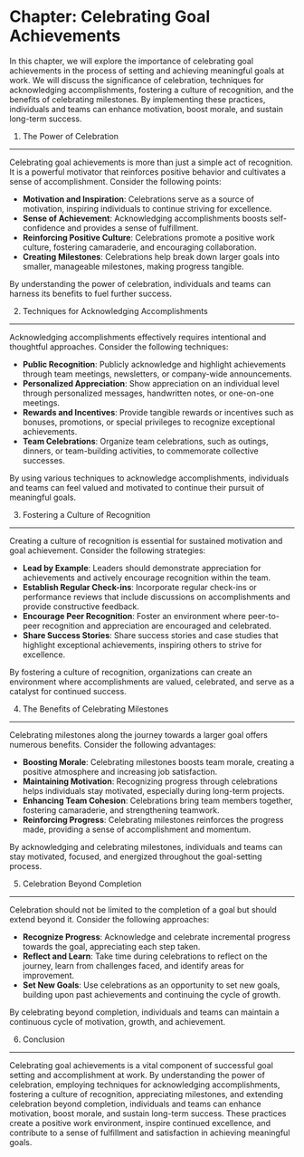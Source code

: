 Chapter: Celebrating Goal Achievements
======================================

In this chapter, we will explore the importance of celebrating goal achievements in the process of setting and achieving meaningful goals at work. We will discuss the significance of celebration, techniques for acknowledging accomplishments, fostering a culture of recognition, and the benefits of celebrating milestones. By implementing these practices, individuals and teams can enhance motivation, boost morale, and sustain long-term success.

1. The Power of Celebration
---------------------------

Celebrating goal achievements is more than just a simple act of recognition. It is a powerful motivator that reinforces positive behavior and cultivates a sense of accomplishment. Consider the following points:

* **Motivation and Inspiration**: Celebrations serve as a source of motivation, inspiring individuals to continue striving for excellence.
* **Sense of Achievement**: Acknowledging accomplishments boosts self-confidence and provides a sense of fulfillment.
* **Reinforcing Positive Culture**: Celebrations promote a positive work culture, fostering camaraderie, and encouraging collaboration.
* **Creating Milestones**: Celebrations help break down larger goals into smaller, manageable milestones, making progress tangible.

By understanding the power of celebration, individuals and teams can harness its benefits to fuel further success.

2. Techniques for Acknowledging Accomplishments
-----------------------------------------------

Acknowledging accomplishments effectively requires intentional and thoughtful approaches. Consider the following techniques:

* **Public Recognition**: Publicly acknowledge and highlight achievements through team meetings, newsletters, or company-wide announcements.
* **Personalized Appreciation**: Show appreciation on an individual level through personalized messages, handwritten notes, or one-on-one meetings.
* **Rewards and Incentives**: Provide tangible rewards or incentives such as bonuses, promotions, or special privileges to recognize exceptional achievements.
* **Team Celebrations**: Organize team celebrations, such as outings, dinners, or team-building activities, to commemorate collective successes.

By using various techniques to acknowledge accomplishments, individuals and teams can feel valued and motivated to continue their pursuit of meaningful goals.

3. Fostering a Culture of Recognition
-------------------------------------

Creating a culture of recognition is essential for sustained motivation and goal achievement. Consider the following strategies:

* **Lead by Example**: Leaders should demonstrate appreciation for achievements and actively encourage recognition within the team.
* **Establish Regular Check-ins**: Incorporate regular check-ins or performance reviews that include discussions on accomplishments and provide constructive feedback.
* **Encourage Peer Recognition**: Foster an environment where peer-to-peer recognition and appreciation are encouraged and celebrated.
* **Share Success Stories**: Share success stories and case studies that highlight exceptional achievements, inspiring others to strive for excellence.

By fostering a culture of recognition, organizations can create an environment where accomplishments are valued, celebrated, and serve as a catalyst for continued success.

4. The Benefits of Celebrating Milestones
-----------------------------------------

Celebrating milestones along the journey towards a larger goal offers numerous benefits. Consider the following advantages:

* **Boosting Morale**: Celebrating milestones boosts team morale, creating a positive atmosphere and increasing job satisfaction.
* **Maintaining Motivation**: Recognizing progress through celebrations helps individuals stay motivated, especially during long-term projects.
* **Enhancing Team Cohesion**: Celebrations bring team members together, fostering camaraderie, and strengthening teamwork.
* **Reinforcing Progress**: Celebrating milestones reinforces the progress made, providing a sense of accomplishment and momentum.

By acknowledging and celebrating milestones, individuals and teams can stay motivated, focused, and energized throughout the goal-setting process.

5. Celebration Beyond Completion
--------------------------------

Celebration should not be limited to the completion of a goal but should extend beyond it. Consider the following approaches:

* **Recognize Progress**: Acknowledge and celebrate incremental progress towards the goal, appreciating each step taken.
* **Reflect and Learn**: Take time during celebrations to reflect on the journey, learn from challenges faced, and identify areas for improvement.
* **Set New Goals**: Use celebrations as an opportunity to set new goals, building upon past achievements and continuing the cycle of growth.

By celebrating beyond completion, individuals and teams can maintain a continuous cycle of motivation, growth, and achievement.

6. Conclusion
-------------

Celebrating goal achievements is a vital component of successful goal setting and accomplishment at work. By understanding the power of celebration, employing techniques for acknowledging accomplishments, fostering a culture of recognition, appreciating milestones, and extending celebration beyond completion, individuals and teams can enhance motivation, boost morale, and sustain long-term success. These practices create a positive work environment, inspire continued excellence, and contribute to a sense of fulfillment and satisfaction in achieving meaningful goals.
